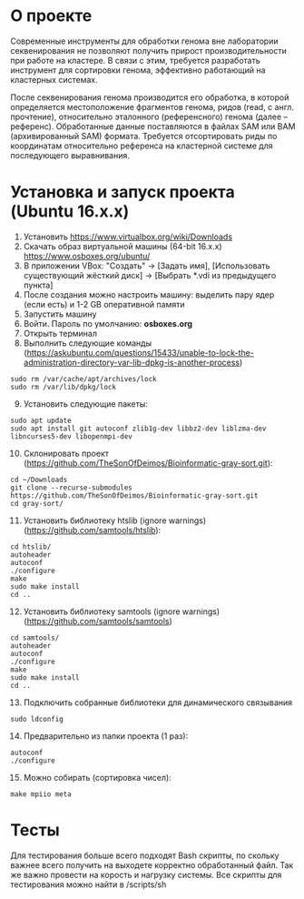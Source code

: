 # О проекте
Современные инструменты для обработки генома вне лаборатории секвенирования не позволяют получить прирост производительности при работе на кластере. В связи с этим, требуется разработать инструмент для сортировки генома, эффективно работающий на кластерных системах.

После секвенирования генома производится его обработка, в которой определяется местоположение фрагментов генома, ридов (read, с англ. прочтение), относительно эталонного (референсного) генома (далее – референс). Обработанные данные поставляются в файлах SAM или BAM (архивированный SAM) формата. Требуется отсортировать риды по координатам относительно референса на кластерной системе для последующего выравнивания.

# Установка и запуск проекта (Ubuntu 16.x.x)
1. Установить https://www.virtualbox.org/wiki/Downloads
2. Скачать образ виртуальной машины (64-bit 16.x.x) https://www.osboxes.org/ubuntu/
3. В приложении VBox: "Создать" -> [Задать имя], [Использовать существующий жёсткий диск] -> [Выбрать *.vdi из предыдущего пункта]
4. После создания можно настроить машину: выделить пару ядер (если есть) и 1-2 GB оперативной памяти
5. Запустить машину
6. Войти. Пароль по умолчанию: **osboxes.org**
7. Открыть терминал
8. Выполнить следующие команды (https://askubuntu.com/questions/15433/unable-to-lock-the-administration-directory-var-lib-dpkg-is-another-process)
```
sudo rm /var/cache/apt/archives/lock
sudo rm /var/lib/dpkg/lock
```
9. Установить следующие пакеты:
```
sudo apt update
sudo apt install git autoconf zlib1g-dev libbz2-dev liblzma-dev libncurses5-dev libopenmpi-dev
```
10. Склонировать проект (https://github.com/TheSonOfDeimos/Bioinformatic-gray-sort.git):
```
cd ~/Downloads
git clone --recurse-submodules https://github.com/TheSonOfDeimos/Bioinformatic-gray-sort.git
cd gray-sort/
```
11. Установить библиотеку htslib (ignore warnings) (https://github.com/samtools/htslib):
```
cd htslib/
autoheader
autoconf
./configure
make
sudo make install
cd ..
```
12. Установить библиотеку samtools (ignore warnings) (https://github.com/samtools/samtools)
```
cd samtools/
autoheader
autoconf
./configure
make
sudo make install
cd ..
```
13. Подключить собранные библиотеки для динамического связывания
```
sudo ldconfig
```
14. Предварительно из папки проекта (1 раз):
```
autoconf
./configure
```
15. Можно собирать (сортировка чисел):
```
make mpiio meta
```

# Тесты
Для тестирования больше всего подходят Bash скрипты, по скольку важнее всего 
получить на выходете корректно обработанный файл. Так же важно провести на корость и
нагрузку системы.
Все скрипты для тестирования можно найти в /scripts/sh
